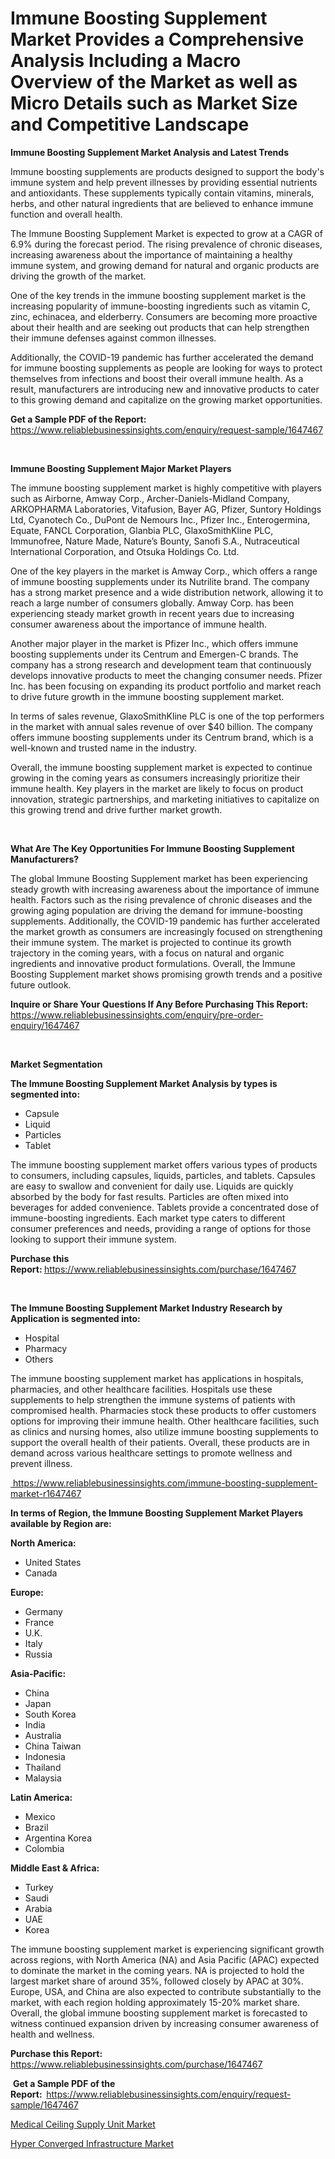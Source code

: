 <p><h1>Immune Boosting Supplement Market Provides a Comprehensive Analysis Including a Macro Overview of the Market as well as Micro Details such as Market Size and Competitive Landscape</h1></p><p><strong>Immune Boosting Supplement Market Analysis and Latest Trends</strong></p>
<p><p>Immune boosting supplements are products designed to support the body's immune system and help prevent illnesses by providing essential nutrients and antioxidants. These supplements typically contain vitamins, minerals, herbs, and other natural ingredients that are believed to enhance immune function and overall health.</p><p>The Immune Boosting Supplement Market is expected to grow at a CAGR of 6.9% during the forecast period. The rising prevalence of chronic diseases, increasing awareness about the importance of maintaining a healthy immune system, and growing demand for natural and organic products are driving the growth of the market.</p><p>One of the key trends in the immune boosting supplement market is the increasing popularity of immune-boosting ingredients such as vitamin C, zinc, echinacea, and elderberry. Consumers are becoming more proactive about their health and are seeking out products that can help strengthen their immune defenses against common illnesses.</p><p>Additionally, the COVID-19 pandemic has further accelerated the demand for immune boosting supplements as people are looking for ways to protect themselves from infections and boost their overall immune health. As a result, manufacturers are introducing new and innovative products to cater to this growing demand and capitalize on the growing market opportunities.</p></p>
<p><strong>Get a Sample PDF of the Report:&nbsp;</strong> <a href="https://www.reliablebusinessinsights.com/enquiry/request-sample/1647467">https://www.reliablebusinessinsights.com/enquiry/request-sample/1647467</a></p>
<p>&nbsp;</p>
<p><strong>Immune Boosting Supplement Major Market Players</strong></p>
<p><p>The immune boosting supplement market is highly competitive with players such as Airborne, Amway Corp., Archer-Daniels-Midland Company, ARKOPHARMA Laboratories, Vitafusion, Bayer AG, Pfizer, Suntory Holdings Ltd, Cyanotech Co., DuPont de Nemours Inc., Pfizer Inc., Enterogermina, Equate, FANCL Corporation, Glanbia PLC, GlaxoSmithKline PLC, Immunofree, Nature Made, Nature’s Bounty, Sanofi S.A., Nutraceutical International Corporation, and Otsuka Holdings Co. Ltd.</p><p>One of the key players in the market is Amway Corp., which offers a range of immune boosting supplements under its Nutrilite brand. The company has a strong market presence and a wide distribution network, allowing it to reach a large number of consumers globally. Amway Corp. has been experiencing steady market growth in recent years due to increasing consumer awareness about the importance of immune health.</p><p>Another major player in the market is Pfizer Inc., which offers immune boosting supplements under its Centrum and Emergen-C brands. The company has a strong research and development team that continuously develops innovative products to meet the changing consumer needs. Pfizer Inc. has been focusing on expanding its product portfolio and market reach to drive future growth in the immune boosting supplement market.</p><p>In terms of sales revenue, GlaxoSmithKline PLC is one of the top performers in the market with annual sales revenue of over $40 billion. The company offers immune boosting supplements under its Centrum brand, which is a well-known and trusted name in the industry.</p><p>Overall, the immune boosting supplement market is expected to continue growing in the coming years as consumers increasingly prioritize their immune health. Key players in the market are likely to focus on product innovation, strategic partnerships, and marketing initiatives to capitalize on this growing trend and drive further market growth.</p></p>
<p>&nbsp;</p>
<p><strong>What Are The Key Opportunities For Immune Boosting Supplement Manufacturers?</strong></p>
<p><p>The global Immune Boosting Supplement market has been experiencing steady growth with increasing awareness about the importance of immune health. Factors such as the rising prevalence of chronic diseases and the growing aging population are driving the demand for immune-boosting supplements. Additionally, the COVID-19 pandemic has further accelerated the market growth as consumers are increasingly focused on strengthening their immune system. The market is projected to continue its growth trajectory in the coming years, with a focus on natural and organic ingredients and innovative product formulations. Overall, the Immune Boosting Supplement market shows promising growth trends and a positive future outlook.</p></p>
<p><strong>Inquire or Share Your Questions If Any Before Purchasing This Report:</strong> <a href="https://www.reliablebusinessinsights.com/enquiry/pre-order-enquiry/1647467">https://www.reliablebusinessinsights.com/enquiry/pre-order-enquiry/1647467</a></p>
<p>&nbsp;</p>
<p><strong>Market Segmentation</strong></p>
<p><strong>The Immune Boosting Supplement Market Analysis by types is segmented into:</strong></p>
<p><ul><li>Capsule</li><li>Liquid</li><li>Particles</li><li>Tablet</li></ul></p>
<p><p>The immune boosting supplement market offers various types of products to consumers, including capsules, liquids, particles, and tablets. Capsules are easy to swallow and convenient for daily use. Liquids are quickly absorbed by the body for fast results. Particles are often mixed into beverages for added convenience. Tablets provide a concentrated dose of immune-boosting ingredients. Each market type caters to different consumer preferences and needs, providing a range of options for those looking to support their immune system.</p></p>
<p><strong>Purchase this Report:&nbsp;</strong><a href="https://www.reliablebusinessinsights.com/purchase/1647467">https://www.reliablebusinessinsights.com/purchase/1647467</a></p>
<p>&nbsp;</p>
<p><strong>The Immune Boosting Supplement Market Industry Research by Application is segmented into:</strong></p>
<p><ul><li>Hospital</li><li>Pharmacy</li><li>Others</li></ul></p>
<p><p>The immune boosting supplement market has applications in hospitals, pharmacies, and other healthcare facilities. Hospitals use these supplements to help strengthen the immune systems of patients with compromised health. Pharmacies stock these products to offer customers options for improving their immune health. Other healthcare facilities, such as clinics and nursing homes, also utilize immune boosting supplements to support the overall health of their patients. Overall, these products are in demand across various healthcare settings to promote wellness and prevent illness.</p></p>
<p><a href="https://www.reliablebusinessinsights.com/immune-boosting-supplement-market-r1647467">&nbsp;https://www.reliablebusinessinsights.com/immune-boosting-supplement-market-r1647467</a></p>
<p><strong>In terms of Region, the Immune Boosting Supplement Market Players available by Region are:</strong></p>
<p>
    <p> <strong> North America: </strong>
        <ul>
            <li>United States</li>
            <li>Canada</li>
        </ul>
        </p> 
    <p> <strong> Europe: </strong>
        <ul>
            <li>Germany</li>
            <li>France</li>
            <li>U.K.</li>
            <li>Italy</li>
            <li>Russia</li>
        </ul>
        </p> 
    <p> <strong> Asia-Pacific: </strong>
        <ul>
            <li>China</li>
            <li>Japan</li>
            <li>South Korea</li>
            <li>India</li>
            <li>Australia</li>
            <li>China Taiwan</li>
            <li>Indonesia</li>
            <li>Thailand</li>
            <li>Malaysia</li>
        </ul>
        </p> 
    <p> <strong> Latin America: </strong>
        <ul>
            <li>Mexico</li>
            <li>Brazil</li>
            <li>Argentina Korea</li>
            <li>Colombia</li>
        </ul>
        </p> 
    <p> <strong> Middle East & Africa: </strong>
        <ul>
            <li>Turkey</li>
            <li>Saudi</li>
            <li>Arabia</li>
            <li>UAE</li>
            <li>Korea</li>
        </ul>
    </p>
    </p>
<p><p>The immune boosting supplement market is experiencing significant growth across regions, with North America (NA) and Asia Pacific (APAC) expected to dominate the market in the coming years. NA is projected to hold the largest market share of around 35%, followed closely by APAC at 30%. Europe, USA, and China are also expected to contribute substantially to the market, with each region holding approximately 15-20% market share. Overall, the global immune boosting supplement market is forecasted to witness continued expansion driven by increasing consumer awareness of health and wellness.</p></p>
<p><strong>Purchase this Report: </strong><a href="https://www.reliablebusinessinsights.com/purchase/1647467">https://www.reliablebusinessinsights.com/purchase/1647467</a></p>
<p>&nbsp;<strong>Get a Sample PDF of the Report:&nbsp;&nbsp;</strong><a href="https://www.reliablebusinessinsights.com/enquiry/request-sample/1647467">https://www.reliablebusinessinsights.com/enquiry/request-sample/1647467</a></p>
<p><strong></strong></p>
<p><p><a href="https://view.publitas.com/reportprime-1/global-medical-ceiling-supply-unit-market-opportunities-and-forecast-for-period-from-2024-to-2031/">Medical Ceiling Supply Unit Market</a></p><p><a href="https://github.com/bobicer/Market-Research-Report-List-4/blob/main/hyper-converged-infrastructure-market.md">Hyper Converged Infrastructure Market</a></p></p>